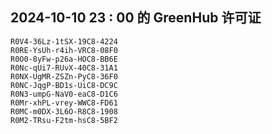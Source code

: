 ## 2024-10-10 23 : 00 的 GreenHub 许可证
```
R0V4-36Lz-1tSX-19C8-4224
R0RE-YsUh-r4ih-VRC8-08F0
R0O0-8yFw-p26a-HOC8-BB6E
R0Nc-qUi7-RUvX-40C8-31A1
R0NX-UgMR-ZSZn-PyC8-36F0
R0NC-JqgP-BD1s-UiC8-DC9C
R0N3-umpG-NaV0-eaC8-D1C6
R0Mr-xhPL-vrey-WWC8-FD61
R0MC-m0DX-3L6O-R8C8-1908
R0M2-TRsu-F2tm-hsC8-5BF2
```
